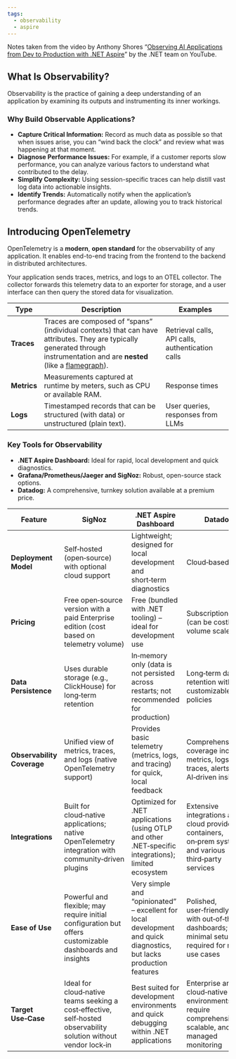 ```yaml
---
tags:
  - observability
  - aspire
---
```



Notes taken from the video by Anthony Shores “[Observing AI Applications from Dev to Production with .NET Aspire](https://www.youtube.com/watch?v=1h3W10M_VRE)” by the .NET team on YouTube.

## What Is Observability?

Observability is the practice of gaining a deep understanding of an application by examining its outputs and instrumenting its inner workings.

### Why Build Observable Applications?

- **Capture Critical Information:** Record as much data as possible so that when issues arise, you can “wind back the clock” and review what was happening at that moment.
- **Diagnose Performance Issues:** For example, if a customer reports slow performance, you can analyze various factors to understand what contributed to the delay.
- **Simplify Complexity:** Using session-specific traces can help distill vast log data into actionable insights.
- **Identify Trends:** Automatically notify when the application’s performance degrades after an update, allowing you to track historical trends.

## Introducing OpenTelemetry

OpenTelemetry is a **modern**, **open standard** for the observability of any application. It enables end-to-end tracing from the frontend to the backend in distributed architectures.

Your application sends traces, metrics, and logs to an OTEL collector. The collector forwards this telemetry data to an exporter for storage, and a user interface can then query the stored data for visualization.

| **Type**    | **Description**                                                                                                                                                                                                              | **Examples**                                     |
| ----------- | ---------------------------------------------------------------------------------------------------------------------------------------------------------------------------------------------------------------------------- | ------------------------------------------------ |
| **Traces**  | Traces are composed of “spans” (individual contexts) that can have attributes. They are typically generated through instrumentation and are **nested** (like a [flamegraph](https://www.brendangregg.com/flamegraphs.html)). | Retrieval calls, API calls, authentication calls |
| **Metrics** | Measurements captured at runtime by meters, such as CPU or available RAM.                                                                                                                                                    | Response times                                   |
| **Logs**    | Timestamped records that can be structured (with data) or unstructured (plain text).                                                                                                                                         | User queries, responses from LLMs                |

### Key Tools for Observability

- **.NET Aspire Dashboard:** Ideal for rapid, local development and quick diagnostics.
- **Grafana/Prometheus/Jaeger and SigNoz:** Robust, open-source stack options.
- **Datadog:** A comprehensive, turnkey solution available at a premium price.

|**Feature**|**SigNoz**|**.NET Aspire Dashboard**|**Datadog**|**Others (e.g., Grafana/Prometheus/Jaeger)**|
|---|---|---|---|---|
|**Deployment Model**|Self‑hosted (open‑source) with optional cloud support|Lightweight; designed for local development and short‑term diagnostics|Cloud‑based SaaS|Self‑hosted or cloud‑managed; modular deployments|
|**Pricing**|Free open‑source version with a paid Enterprise edition (cost based on telemetry volume)|Free (bundled with .NET tooling) – ideal for development use|Subscription‑based (can be costly as volume scales)|Mostly free/open‑source with enterprise options available|
|**Data Persistence**|Uses durable storage (e.g., ClickHouse) for long‑term retention|In‑memory only (data is not persisted across restarts; not recommended for production)|Long‑term data retention with customizable policies|Varies by component (Prometheus stores metrics short‑term; other tools handle longer retention)|
|**Observability Coverage**|Unified view of metrics, traces, and logs (native OpenTelemetry support)|Provides basic telemetry (metrics, logs, and tracing) for quick, local feedback|Comprehensive coverage including metrics, logs, traces, alerts, and AI‑driven insights|Separate tools for metrics (Prometheus), logs (Loki), and traces (Jaeger/Tempo); integration is required|
|**Integrations**|Built for cloud‑native applications; native OpenTelemetry integration with community‑driven plugins|Optimized for .NET applications (using OTLP and other .NET‑specific integrations); limited ecosystem|Extensive integrations across cloud providers, containers, on‑prem systems, and various third‑party services|A large ecosystem via plugins and community‑supported integrations (e.g., Grafana supports many data sources)|
|**Ease of Use**|Powerful and flexible; may require initial configuration but offers customizable dashboards and insights|Very simple and “opinionated” – excellent for local development and quick diagnostics, but lacks production features|Polished, user‑friendly UI with out‑of‑the‑box dashboards; minimal setup required for many use cases|Highly customizable UI (Grafana) but setup and integration require more manual effort|
|**Target Use‑Case**|Ideal for cloud‑native teams seeking a cost‑effective, self‑hosted observability solution without vendor lock‑in|Best suited for development environments and quick debugging within .NET applications|Enterprise and cloud‑native environments that require comprehensive, scalable, and fully managed monitoring|Organizations looking for a modular, flexible, open‑source stack tailored to specific needs|
